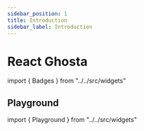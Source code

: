 ```yaml
---
sidebar_position: 1
title: Introduction
sidebar_label: Introduction
---
```


# React Ghosta

import { Badges } from "../../src/widgets"

<Badges />

## Playground

import { Playground } from "../../src/widgets"

<Playground/>
